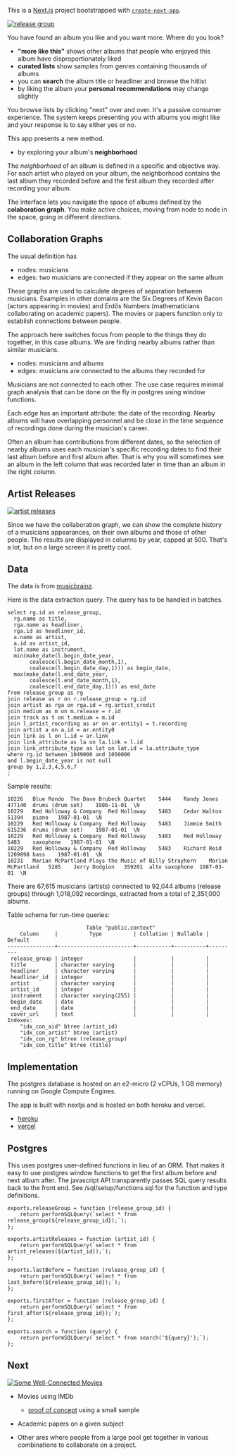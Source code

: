 This is a [Next.js](https://nextjs.org/) project bootstrapped with [`create-next-app`](https://github.com/vercel/next.js/tree/canary/packages/create-next-app).


[![release group](public/headliners-and-sidemen-release-group.png)](https://headliners-and-sidemen.vercel.app/release_group/143692)

You have found an album you like and you want more.  Where do you look?

- **"more like this"** shows other albums that people who enjoyed this album have disproportionately liked
- **curated lists** show samples from genres containing thousands of albums
- you can **search** the album title or headliner and browse the hitlist
- by liking the album your **personal recommendations** may change slightly

You browse lists by clicking "next" over and over. It's a passive consumer experience.  The system keeps presenting you with albums you might like and your response is to say either yes or no.

This app presents a new method.

- by exploring your album's **neighborhood**

The *neighborhood* of an album is defined in a specific and objective way.   For each artist who played on your album, the neighborhood contains the last album they recorded before and the first album they recorded after recording your album.  

The interface lets you navigate the space of albums defined by the **colaboration graph**.  You make active choices, moving from node to node in the space, going in different directions.

## Collaboration Graphs

The usual definition has 

- nodes: musicians
- edges: two musicians are connected if they appear on the same album

These graphs are used to calculate degrees of separation between musicians.  Examples in other domains are the
Six Degrees of Kevin Bacon (actors appearing in movies) and Erdős Numbers (mathematicians collaborating on academic papers).  The movies or papers function only to establish connections between people.


The approach here switches focus from people to the things they do together, in this case albums.  We are finding nearby albums rather than similar musicians.

- nodes: musicians and albums
- edges: musicians are connected to the albums they recorded for

Musicians are not connected to each other.  The use case requires minimal graph analysis that can be done on the fly in postgres using window functions.

Each edge has an important attribute:  the date of the recording.  Nearby albums will have overlapping personnel and be close in the time sequence of recordings done during the musician's career.  

Often an album has contributions from different dates, so the selection of nearby albums uses each musician's specific recording dates to find their last album before and first album after.  That is why you will sometimes see an album in the left column that was recorded later in time than an album in the right column.



## Artist Releases

[![artist releases](public/headliners-and-sidemen-artist-releases.png)](https://headliners-and-sidemen.vercel.app/artist_releases/4291)

Since we have the collaboration graph, we can show the complete history of a musicians appearances, on their own albums and those of other people.  The results are displayed in columns by year, capped at 500.  That's a lot, but on a large screen it is pretty cool.


## Data

The data is from [musicbrainz](https://musicbrainz.org/doc/MusicBrainz_Database).  

Here is the data extraction query.  The query has to be handled in batches.

```
select rg.id as release_group,
  rg.name as title,
  rga.name as headliner, 
  rga.id as headliner_id,
  a.name as artist,
  a.id as artist_id,
  lat.name as instrument, 
  min(make_date(l.begin_date_year, 
       coalesce(l.begin_date_month,1), 
       coalesce(l.begin_date_day,1))) as begin_date, 
  max(make_date(l.end_date_year, 
       coalesce(l.end_date_month,1), 
       coalesce(l.end_date_day,1))) as end_date
from release_group as rg
join release as r on r.release_group = rg.id
join artist as rga on rga.id = rg.artist_credit
join medium as m on m.release = r.id
join track as t on t.medium = m.id
join l_artist_recording as ar on ar.entity1 = t.recording
join artist a on a.id = ar.entity0
join link as l on l.id = ar.link
join link_attribute as la on la.link = l.id
join link_attribute_type as lat on lat.id = la.attribute_type
where rg.id between 1049000 and 1050000
and l.begin_date_year is not null
group by 1,2,3,4,5,6,7
;
```

Sample results:
```
10226	Blue Rondo	The Dave Brubeck Quartet	5444	Randy Jones	477140	drums (drum set)	1986-11-01	\N
10229	Red Holloway & Company	Red Holloway	5483	Cedar Walton	51394	piano	1987-01-01	\N
10229	Red Holloway & Company	Red Holloway	5483	Jimmie Smith	615236	drums (drum set)	1987-01-01	\N
10229	Red Holloway & Company	Red Holloway	5483	Red Holloway	5483	saxophone	1987-01-01	\N
10229	Red Holloway & Company	Red Holloway	5483	Richard Reid	1209898	bass	1987-01-01	\N
10231	Marian McPartland Plays the Music of Billy Strayhorn	Marian McPartland	5285	Jerry Dodgion	359201	alto saxophone	1987-03-01	\N
```

There are 67,615 musicians (artists) connected to 92,044 albums (release groups) through 1,018,092 recordings, extracted from a total of 2,351,000 albums.

Table schema for run-time queries:
```
                         Table "public.context"
    Column     |          Type          | Collation | Nullable | Default 
---------------+------------------------+-----------+----------+---------
 release_group | integer                |           |          | 
 title         | character varying      |           |          | 
 headliner     | character varying      |           |          | 
 headliner_id  | integer                |           |          | 
 artist        | character varying      |           |          | 
 artist_id     | integer                |           |          | 
 instrument    | character varying(255) |           |          | 
 begin_date    | date                   |           |          | 
 end_date      | date                   |           |          | 
 cover_url     | text                   |           |          | 
Indexes:
    "idx_con_aid" btree (artist_id)
    "idx_con_artist" btree (artist)
    "idx_con_rg" btree (release_group)
    "idx_con_title" btree (title)
```

## Implementation

The postgres database is hosted on an e2-micro (2 vCPUs, 1 GB memory) running on Google Compute Engines.

The app is built with nextjs and is hosted on both heroku and vercel.
- [heroku](https://headliners-and-sidemen.herokuapp.com/)
- [vercel](https://headliners-and-sidemen.vercel.app/)

## Postgres

This uses postgres user-defined functions in lieu of an ORM.  That makes it easy to use postgres window functions to get the first album before and next album after.  The javascript API transparently passes SQL query results back to the front end.  See /sql/setup/functions.sql for the function and type definitions.

```
exports.releaseGroup = function (release_group_id) {
	return performSQLQuery(`select * from release_group(${release_group_id});`);
};

exports.artistReleases = function (artist_id) {
	return performSQLQuery(`select * from artist_releases(${artist_id});`);
};

exports.lastBefore = function (release_group_id) {
	return performSQLQuery(`select * from last_before(${release_group_id});`);
};

exports.firstAfter = function (release_group_id) {
	return performSQLQuery(`select * from first_after(${release_group_id});`);
};

exports.search = function (query) {
	return performSQLQuery(`select * from search('${query}');`);
};
```

## Next

[![Some Well-Connected Movies](public/some-well-connected-movies.png)](https://www.johndimm.com/context/3329.html)

- Movies using IMDb
  - [proof of concept](https://www.johndimm.com/context/3329.html) using a small sample

- Academic papers on a given subject

- Other ares where people from a large pool get together in various combinations to collaborate on a project.